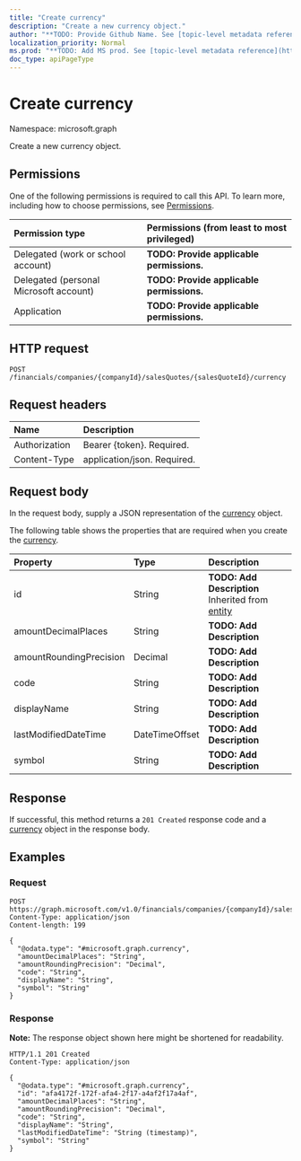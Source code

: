 ```yaml
---
title: "Create currency"
description: "Create a new currency object."
author: "**TODO: Provide Github Name. See [topic-level metadata reference](https://msgo.azurewebsites.net/add/document/guidelines/metadata.html#topic-level-metadata)**"
localization_priority: Normal
ms.prod: "**TODO: Add MS prod. See [topic-level metadata reference](https://msgo.azurewebsites.net/add/document/guidelines/metadata.html#topic-level-metadata)**"
doc_type: apiPageType
---
```


# Create currency
Namespace: microsoft.graph



Create a new currency object.

## Permissions
One of the following permissions is required to call this API. To learn more, including how to choose permissions, see [Permissions](/graph/permissions-reference).

|Permission type|Permissions (from least to most privileged)|
|:---|:---|
|Delegated (work or school account)|**TODO: Provide applicable permissions.**|
|Delegated (personal Microsoft account)|**TODO: Provide applicable permissions.**|
|Application|**TODO: Provide applicable permissions.**|

## HTTP request

<!-- {
  "blockType": "ignored"
}
-->
``` http
POST /financials/companies/{companyId}/salesQuotes/{salesQuoteId}/currency
```

## Request headers
|Name|Description|
|:---|:---|
|Authorization|Bearer {token}. Required.|
|Content-Type|application/json. Required.|

## Request body
In the request body, supply a JSON representation of the [currency](../resources/currency.md) object.

The following table shows the properties that are required when you create the [currency](../resources/currency.md).

|Property|Type|Description|
|:---|:---|:---|
|id|String|**TODO: Add Description** Inherited from [entity](../resources/entity.md)|
|amountDecimalPlaces|String|**TODO: Add Description**|
|amountRoundingPrecision|Decimal|**TODO: Add Description**|
|code|String|**TODO: Add Description**|
|displayName|String|**TODO: Add Description**|
|lastModifiedDateTime|DateTimeOffset|**TODO: Add Description**|
|symbol|String|**TODO: Add Description**|



## Response

If successful, this method returns a `201 Created` response code and a [currency](../resources/currency.md) object in the response body.

## Examples

### Request
<!-- {
  "blockType": "request",
  "name": "create_currency_from_"
}
-->
``` http
POST https://graph.microsoft.com/v1.0/financials/companies/{companyId}/salesQuotes/{salesQuoteId}/currency
Content-Type: application/json
Content-length: 199

{
  "@odata.type": "#microsoft.graph.currency",
  "amountDecimalPlaces": "String",
  "amountRoundingPrecision": "Decimal",
  "code": "String",
  "displayName": "String",
  "symbol": "String"
}
```


### Response
**Note:** The response object shown here might be shortened for readability.
<!-- {
  "blockType": "response",
  "truncated": true,
  "@odata.type": "microsoft.graph.currency"
}
-->
``` http
HTTP/1.1 201 Created
Content-Type: application/json

{
  "@odata.type": "#microsoft.graph.currency",
  "id": "afa4172f-172f-afa4-2f17-a4af2f17a4af",
  "amountDecimalPlaces": "String",
  "amountRoundingPrecision": "Decimal",
  "code": "String",
  "displayName": "String",
  "lastModifiedDateTime": "String (timestamp)",
  "symbol": "String"
}
```

